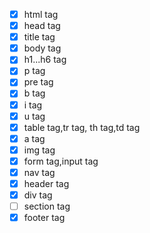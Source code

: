 - [x] html tag
- [x] head tag
- [x] title tag
- [x] body tag
- [x] h1...h6 tag
- [x] p tag
- [x] pre tag
- [x] b tag
- [x] i tag
- [x] u tag
- [x] table tag,tr tag, th tag,td tag
- [x] a tag
- [x] img tag
- [x] form tag,input tag
- [x] nav tag
- [x] header tag
- [x]  div tag
- [ ] section tag
- [x] footer tag
